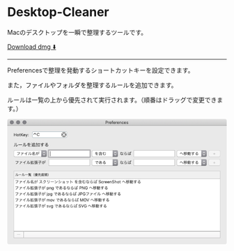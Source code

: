 # Desktop-Cleaner

Macのデスクトップを一瞬で整理するツールです。

[Download dmg ⬇️](https://kyome.io/resources/Desktop_Cleaner_1.1.dmg)

*****

Preferencesで整理を発動するショートカットキーを設定できます。

また，ファイルやフォルダを整理するルールを追加できます。

ルールは一覧の上から優先されて実行されます。（順番はドラッグで変更できます。）

![preferences](material/preferences.png)

